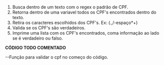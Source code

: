 1. Busca dentro de um texto com o regex o padrão de CPF.
2. Retorna dentro de uma variavel todos os CPF's encontrados dentro do texto.
3. Retira os caracteres escolhidos dos CPF's. Ex: (.,/-espaço*+)
4. Valida se os CPF's são verdadeiros.
5. Imprime uma lista com os CPF's encontrados, coma informação ao lado se é verdadeiro ou falso.

**CÓDIGO TODO COMENTADO**

--Função para validar o cpf no começo do código.
